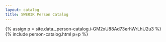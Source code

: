 ```yaml
---
layout: catalog
title: SWERIK Person Catalog
---
```

{% assign p = site.data._person-catalog.i-GM2xU88Ad73erhWrLhU2u3 %}
{% include person-catalog.html p=p %}

